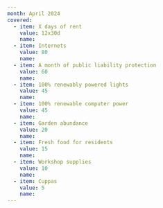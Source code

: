 ```yaml
---
month: April 2024
covered:
  - item: X days of rent
    value: 12x30d
    name: 
  - item: Internets
    value: 80
    name: 
  - item: A month of public liability protection
    value: 60
    name: 
  - item: 100% renewably powered lights
    value: 45
    name: 
  - item: 100% renewable computer power
    value: 45
    name: 
  - item: Garden abundance
    value: 20
    name: 
  - item: Fresh food for residents
    value: 15
    name: 
  - item: Workshop supplies
    value: 10
    name: 
  - item: Cuppas
    value: 5
    name: 
---
```

